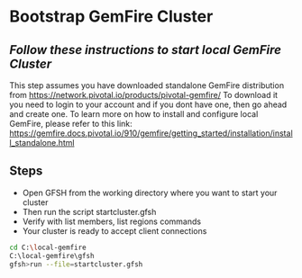 # Bootstrap GemFire Cluster
## _Follow these instructions to start local GemFire Cluster_

This step assumes you have downloaded standalone GemFire distribution from https://network.pivotal.io/products/pivotal-gemfire/
To download it you need to login to your account and if you dont have one, then go ahead and create one.
To learn more on how to install and configure local GemFire, please refer to this link: https://gemfire.docs.pivotal.io/910/gemfire/getting_started/installation/install_standalone.html
## Steps

- Open GFSH from the working directory where you want to start your cluster
- Then run the script startcluster.gfsh
- Verify with list members, list regions commands
- Your cluster is ready to accept client connections

```sh
cd C:\local-gemfire
C:\local-gemfire\gfsh
gfsh>run --file=startcluster.gfsh
```